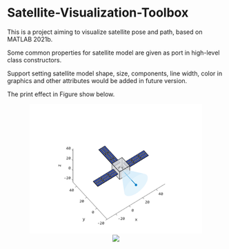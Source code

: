 # Satellite-Visualization-Toolbox

This is a project aiming to visualize satellite pose and path, based on MATLAB 2021b.

Some common properties for satellite model are given as port in high-level class constructors. 

Support setting satellite model shape, size, components, line width, color in graphics and other attributes would be added in future version. 

The print effect in Figure show below.

<div align=center><img src="Model.png" width="400">

<div align=center><img src="Scene.png" width="3000">
